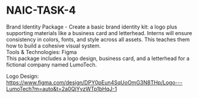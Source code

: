# NAIC-TASK-4
Brand Identity Package - Create a basic brand identity kit: a logo plus supporting materials like a business card and letterhead. Interns will ensure consistency in colors, fonts, and style across all assets. This teaches them how to build a cohesive visual system.  
Tools & Technologies: Figma  
This package includes a logo design, business card, and a letterhead for a fictional company named LumoTech.  

Logo Design: https://www.figma.com/design/DPY0pEun4SqUoOmG3N8THp/Logo---LumoTech?m=auto&t=2a0QjYyzWTp1bHqJ-1  
